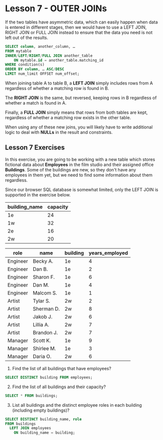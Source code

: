 # Lesson 7 - OUTER JOINs

If the two tables have asymmetric data, which can easily happen when data is entered in different stages, then we would have to use a LEFT JOIN, RIGHT JOIN or FULL JOIN instead to ensure that the data you need is not left out of the results.

```sql
SELECT column, another_column, …
FROM mytable
INNER/LEFT/RIGHT/FULL JOIN another_table 
    ON mytable.id = another_table.matching_id
WHERE condition(s)
ORDER BY column, … ASC/DESC
LIMIT num_limit OFFSET num_offset;
```

When joining table A to table B, a **LEFT JOIN** simply includes rows from A regardless of whether a matching row is found in B. 

The **RIGHT JOIN** is the same, but reversed, keeping rows in B regardless of whether a match is found in A. 

Finally, a **FULL JOIN** simply means that rows from both tables are kept, regardless of whether a matching row exists in the other table.

When using any of these new joins, you will likely have to write additional logic to deal with **NULLs** in the result and constraints.

## Lesson 7 Exercises

In this exercise, you are going to be working with a new table which stores fictional data about **Employees** in the film studio and their assigned office **Buildings**. Some of the buildings are new, so they don't have any employees in them yet, but we need to find some information about them regardless.

Since our browser SQL database is somewhat limited, only the LEFT JOIN is supported in the exercise below.

| building_name | capacity |
|---------------|----------|
| 1e            | 24       |
| 1w            | 32       |
| 2e            | 16       |
| 2w            | 20       |

| role    | name        | building | years_employed |
|---------|-------------|----------|----------------|
| Engineer| Becky A.    | 1e       | 4              |
| Engineer| Dan B.      | 1e       | 2              |
| Engineer| Sharon F.   | 1e       | 6              |
| Engineer| Dan M.      | 1e       | 4              |
| Engineer| Malcom S.   | 1e       | 1              |
| Artist  | Tylar S.    | 2w       | 2              |
| Artist  | Sherman D.  | 2w       | 8              |
| Artist  | Jakob J.    | 2w       | 6              |
| Artist  | Lillia A.   | 2w       | 7              |
| Artist  | Brandon J.  | 2w       | 7              |
| Manager | Scott K.    | 1e       | 9              |
| Manager | Shirlee M.  | 1e       | 3              |
| Manager | Daria O.    | 2w       | 6              |


1. Find the list of all buildings that have employees?

```sql
SELECT DISTINCT building FROM employees;
```

2. Find the list of all buildings and their capacity?

```sql
SELECT * FROM buildings;
```

3. List all buildings and the distinct employee roles in each building (including empty buildings)?

```sql
SELECT DISTINCT building_name, role 
FROM buildings 
  LEFT JOIN employees
    ON building_name = building;
```





